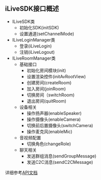## iLiveSDK接口概述

- ILiveSDK类
    - 初始化SDK(initSDK)
    - 设置通道(setChannelMode)
- ILiveLoginManager类
    - 登录(iLiveLogin)
    - 注销(iLiveLogout)
- ILiveRoomManager类
    - 基础接口
        - 初始化房间模块(init)
        - 设置渲染控件(initAvRootView)
        - 创建房间(createRoom)
        - 加入房间(joinRoom)
        - 切换房间（switchRoom)
        - 退出房间(quitRoom)
    - 设备相关
        - 操作扬声器(enableSpeaker)
        - 操作摄像头(enableCamera)
        - 切换前后置摄像头(switchCamera)
        - 操作麦克风(enableMic)
    - 音视频配置
        - 切换角色(changeRole)
    - 聊天相关
        - 发送群组消息(sendGroupMessage)
        - 发送C2C消息(sendC2CMessage)



详细参考[API文档](https://zhaoyang21cn.github.io/iLiveSDK_Help/android_help/)

